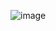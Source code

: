 ![image](https://github.com/lulyqqqq/gin-bubble/assets/73020474/20e03fd6-4e18-404c-94a0-ef8aaa2ef2d1)
